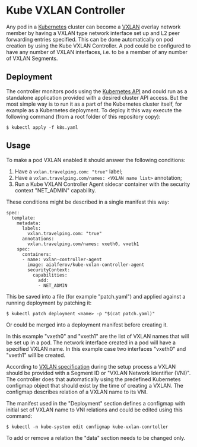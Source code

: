 # Kube VXLAN Controller

Any pod in a [Kubernetes](https://kubernetes.io) cluster can become a
[VXLAN](https://tools.ietf.org/html/rfc7348) overlay network member by having a
VXLAN type network interface set up and L2 peer forwarding entries specified.
This can be done automatically on pod creation by using the
Kube VXLAN Controller. A pod could be configured to have any number of VXLAN
interfaces, i.e. to be a member of any number of VXLAN Segments.

## Deployment

The controller monitors pods using the
[Kubernetes API](https://kubernetes.io/docs/reference/api-overview) and could
run as a standalone application provided with a desired cluster API access.
But the most simple way is to run it as a part of the Kubernetes cluster itself,
for example as a Kubernetes deployment. To deploy it this way execute the
following command (from a root folder of this repository copy):

```
$ kubectl apply -f k8s.yaml
```

## Usage

To make a pod VXLAN enabled it should answer the following conditions:

1. Have a `vxlan.travelping.com: "true"` label;
2. Have a `vxlan.travelping.com/names: <VXLAN name list>` annotation;
3. Run a Kube VXLAN Controller Agent sidecar container with the security context
"NET_ADMIN" capability.

These conditions might be described in a single manifest this way:

```
spec:
  template:
    metadata:
      labels:
        vxlan.travelping.com: "true"
      annotations:
        vxlan.travelping.com/names: vxeth0, vxeth1
    spec:
      containers:
      - name: vxlan-controller-agent
        image: aialferov/kube-vxlan-controller-agent
        securityContext:
          capabilities:
            add:
            - NET_ADMIN
```

This be saved into a file (for example "patch.yaml") and applied against a
running deployment by patching it:

```
$ kubectl patch deployment <name> -p "$(cat patch.yaml)"
```

Or could be merged into a deployment manifest before creating it.

In this example "vxeth0" and "vxeth1" are the list of VXLAN names that will be
set up in a pod. The network interface created in a pod will have a specified
VXLAN name. In this example case two interfaces "vxeth0" and "vxeth1" will be
created.

According to [VXLAN specification](https://tools.ietf.org/html/rfc7348#section-4)
during the setup process a VXLAN should be provided with a Segment ID or
"VXLAN Network Identifier (VNI)". The controller does that automatically using
the predefined Kubernetes configmap object that should exist by the time of
creating a VXLAN. The configmap describes relation of a VXLAN name to its VNI.

The manifest used in the "Deployment" section defines a configmap with initial
set of VXLAN name to VNI relations and could be edited using this command:

```
$ kubectl -n kube-system edit configmap kube-vxlan-conrtoller
```

To add or remove a relation the "data" section needs to be changed only.
